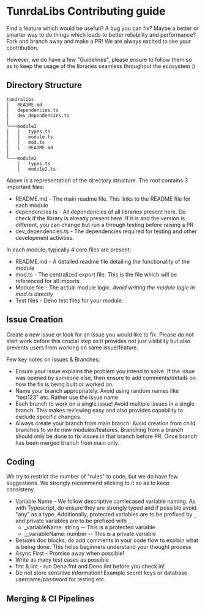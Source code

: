 # TunrdaLibs Contributing guide

Find a feature which would be usefull? A bug you can fix? Maybe a better or smarter way to do things which leads to better reliability and performance? Fork and branch away and make a PR! We are always excited to see your contribution. 

However, we do have a few "Guidelines", please ensure to follow them so as to keep the usage of the libraries seamless throughout the ecosystem :)

## Directory Structure

```
tundralibs
│   README.md
│   dependencies.ts
|   dev_dependencies.ts
│
└───module1
│   │   types.ts
│   │   module.ts
|   |   mod.ts
|   |   README.md
│   
└───module2
    │   types.ts
    │   module2.ts
```

Above is a representation of the directory structure. The root contains 3 important files:
- README.md - The main readme file. This links to the README file for each module
- dependencies.ts - All dependencies of all libraries present here. Do check if the library is already present here. If it is and the version is different, you can change but run a through testing before raising a PR
- dev_dependencies.ts - The dependencies required for testing and other development activities.

In each module, typically 4 core files are present:
- README.md - A detailed readme file detailing the functionality of the module
- mod.ts - The centralized export file. This is the file which will be referenced for all imports
- Module file - The actual module logic. *Avoid writing the module logic in mod.ts directly*
- Test files - Deno test files for your module.

## Issue Creation

Create a new issue or look for an issue you would like to fix. Please do not start work before this crucial step as it provides not just visibility but also prevents users from working on same issue/feature. 

Few key notes on issues & Branches:
- Ensure your issue explains the problem you intend to solve. If the issue was opened by someone else, then ensure to add comments/details on how the fix is being built or worked on.
- Name your branch appropriately. Avoid using random names like "test123" etc. Rather use the issue name
- Each branch to work on a single issue! Avoid multiple issues in a single branch. This makes reviewing easy and also provides capability to exclude specific changes.
- Always create your branch from main branch! Avoid creation from child branches to write new modules/features. Branching from a branch should only be done to fix issues in that branch before PR. Once branch has been merged branch from main only.

## Coding

We try to restrict the number of "rules" to code, but we do have few suggestions. We strongly recommend sticking to it so as to keep consisteny.

- Variable Name - We follow descriptive camlecased variable naming. As with Typescript, do ensure they are strongly typed and if possible avoid "any" as a type. Additionally, protected variables are to be prefixed by `_` and private variables are to be prefixed with `__`.
  - _variableName: string -- This is a protected variable
  - __variableName: number -- This is a private variable
- Besides doc blocks, do add comments in your code flow to explain what is being done. This helps beginners understand your thought process
- Async First - Promise away when possible!
- Write as many test cases as possible
- fmt & lint - run Deno.fmt and Deno.lint before you check in!
- Do not store sensitive information! Example secret keys or database username/password for testing etc. 

## Merging & CI Pipelines

